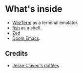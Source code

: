 # What's inside

- [WezTerm](https://wezfurlong.org/wezterm/index.html) as a terminal emulator.
- [fish](https://fishshell.com/) as a shell.
- [Zed](https://zed.dev)
- [Doom Emacs](https://github.com/doomemacs/doomemacs).

## Credits

- [Jesse Claven's dotfiles](https://github.com/jesse-c/dotfiles)
